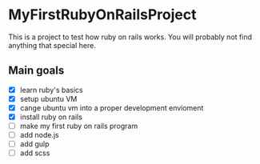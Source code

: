 # MyFirstRubyOnRailsProject
This is a project to test how ruby on rails works.
You will probably not find anything that special here. 

## Main goals 
- [x] learn ruby's basics
- [x] setup ubuntu VM
- [x] cange ubuntu vm into a proper development envioment
- [x] install ruby on rails
- [ ] make my first ruby on rails program
- [ ] add node.js
- [ ] add gulp
- [ ] add scss
